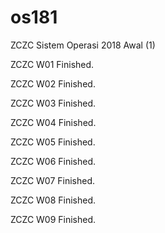 # os181
ZCZC Sistem Operasi 2018 Awal (1)

ZCZC W01 Finished.

ZCZC W02 Finished.

ZCZC W03 Finished.

ZCZC W04 Finished.

ZCZC W05 Finished.

ZCZC W06 Finished.

ZCZC W07 Finished.

ZCZC W08 Finished.

ZCZC W09 Finished.
